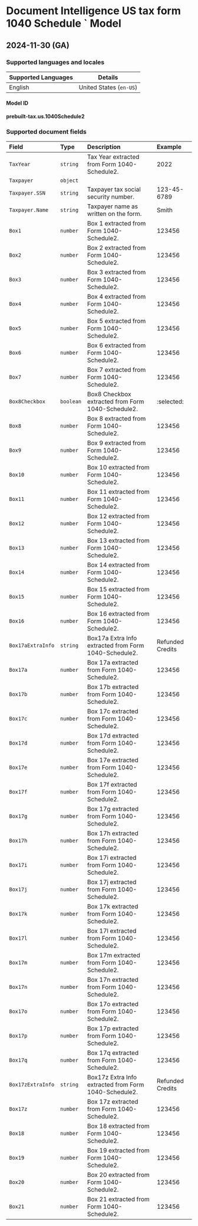 # Document Intelligence US tax form 1040 Schedule ` Model

## 2024-11-30 (GA)

### Supported languages and locales

| Supported Languages | Details |
|:--------------------|:-------:|
|English|United States (`en-US`)|

#### Model ID

**prebuilt-tax.us.1040Schedule2**

### Supported document fields

| Field | Type | Description | Example |
|:------|:-----|:------------|:--------|
|`TaxYear`|`string`|Tax Year extracted from Form 1040-Schedule2.|2022|
|`Taxpayer`|`object`|||
|`Taxpayer.SSN`|`string`|Taxpayer tax social security number.|123-45-6789|
|`Taxpayer.Name`|`string`|Taxpayer name as written on the form.|Smith|
|`Box1`|`number`|Box 1 extracted from Form 1040-Schedule2.|123456|
|`Box2`|`number`|Box 2 extracted from Form 1040-Schedule2.|123456|
|`Box3`|`number`|Box 3 extracted from Form 1040-Schedule2.|123456|
|`Box4`|`number`|Box 4 extracted from Form 1040-Schedule2.|123456|
|`Box5`|`number`|Box 5 extracted from Form 1040-Schedule2.|123456|
|`Box6`|`number`|Box 6 extracted from Form 1040-Schedule2.|123456|
|`Box7`|`number`|Box 7 extracted from Form 1040-Schedule2.|123456|
|`Box8Checkbox`|`boolean`|Box8 Checkbox extracted from Form 1040-Schedule2.|:selected:|
|`Box8`|`number`|Box 8 extracted from Form 1040-Schedule2.|123456|
|`Box9`|`number`|Box 9 extracted from Form 1040-Schedule2.|123456|
|`Box10`|`number`|Box 10 extracted from Form 1040-Schedule2.|123456|
|`Box11`|`number`|Box 11 extracted from Form 1040-Schedule2.|123456|
|`Box12`|`number`|Box 12 extracted from Form 1040-Schedule2.|123456|
|`Box13`|`number`|Box 13 extracted from Form 1040-Schedule2.|123456|
|`Box14`|`number`|Box 14 extracted from Form 1040-Schedule2.|123456|
|`Box15`|`number`|Box 15 extracted from Form 1040-Schedule2.|123456|
|`Box16`|`number`|Box 16 extracted from Form 1040-Schedule2.|123456|
|`Box17aExtraInfo`|`string`|Box17a Extra Info extracted from Form 1040-Schedule2.|Refunded Credits|
|`Box17a`|`number`|Box 17a extracted from Form 1040-Schedule2.|123456|
|`Box17b`|`number`|Box 17b extracted from Form 1040-Schedule2.|123456|
|`Box17c`|`number`|Box 17c extracted from Form 1040-Schedule2.|123456|
|`Box17d`|`number`|Box 17d extracted from Form 1040-Schedule2.|123456|
|`Box17e`|`number`|Box 17e extracted from Form 1040-Schedule2.|123456|
|`Box17f`|`number`|Box 17f extracted from Form 1040-Schedule2.|123456|
|`Box17g`|`number`|Box 17g extracted from Form 1040-Schedule2.|123456|
|`Box17h`|`number`|Box 17h extracted from Form 1040-Schedule2.|123456|
|`Box17i`|`number`|Box 17i extracted from Form 1040-Schedule2.|123456|
|`Box17j`|`number`|Box 17j extracted from Form 1040-Schedule2.|123456|
|`Box17k`|`number`|Box 17k extracted from Form 1040-Schedule2.|123456|
|`Box17l`|`number`|Box 17l extracted from Form 1040-Schedule2.|123456|
|`Box17m`|`number`|Box 17m extracted from Form 1040-Schedule2.|123456|
|`Box17n`|`number`|Box 17n extracted from Form 1040-Schedule2.|123456|
|`Box17o`|`number`|Box 17o extracted from Form 1040-Schedule2.|123456|
|`Box17p`|`number`|Box 17p extracted from Form 1040-Schedule2.|123456|
|`Box17q`|`number`|Box 17q extracted from Form 1040-Schedule2.|123456|
|`Box17zExtraInfo`|`string`|Box17z Extra Info extracted from Form 1040-Schedule2.|Refunded Credits|
|`Box17z`|`number`|Box 17z extracted from Form 1040-Schedule2.|123456|
|`Box18`|`number`|Box 18 extracted from Form 1040-Schedule2.|123456|
|`Box19`|`number`|Box 19 extracted from Form 1040-Schedule2.|123456|
|`Box20`|`number`|Box 20 extracted from Form 1040-Schedule2.|123456|
|`Box21`|`number`|Box 21 extracted from Form 1040-Schedule2.|123456|